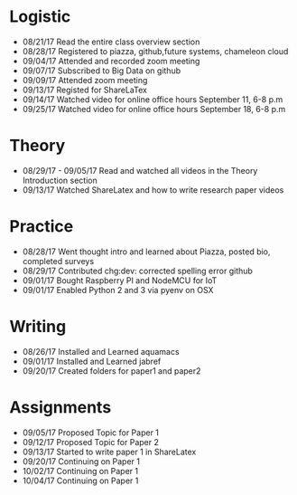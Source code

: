 # Logistic

* 08/21/17 Read the entire class overview section
* 08/28/17 Registered to piazza, github,future systems, chameleon cloud  
* 09/04/17 Attended and recorded zoom meeting
* 09/07/17 Subscribed to Big Data on github
* 09/09/17 Attended zoom meeting
* 09/13/17 Registed for ShareLaTex
* 09/14/17 Watched video for online office hours September 11, 6-8 p.m
* 09/25/17 Watched video for online office hours September 18, 6-8 p.m



# Theory

* 08/29/17 - 09/05/17 Read and watched all videos in the Theory Introduction section
* 09/13/17 Watched ShareLatex and how to write research paper videos 


# Practice

* 08/28/17 Went thought intro and learned about Piazza, posted bio, completed surveys 
* 08/29/17 Contributed chg:dev: corrected spelling error github
* 09/01/17 Bought Raspberry PI and NodeMCU for IoT
* 09/01/17 Enabled Python 2 and 3 via pyenv on OSX

# Writing

* 08/26/17 Installed and Learned aquamacs
* 09/01/17 Installed and Learned jabref
* 09/20/17 Created folders for paper1 and paper2

# Assignments 

* 09/05/17 Proposed Topic for Paper 1
* 09/12/17 Proposed Topic for Paper 2
* 09/13/17 Started to write paper 1 in ShareLatex
* 09/20/17 Continuing on Paper 1
* 10/02/17 Continuing on Paper 1
* 10/04/17 Continuing on Paper 1




